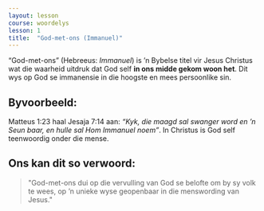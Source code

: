 ```yaml
---
layout: lesson
course: woordelys
lesson: 1
title:  "God-met-ons (Immanuel)"
---
```


“God-met-ons” (Hebreeus: *Immanuel*) is ’n Bybelse titel vir Jesus Christus wat die waarheid uitdruk dat God self **in ons midde gekom woon het**. Dit wys op God se immanensie in die hoogste en mees persoonlike sin.

## Byvoorbeeld:

Matteus 1:23 haal Jesaja 7:14 aan: *“Kyk, die maagd sal swanger word en ’n Seun baar, en hulle sal Hom Immanuel noem”*. In Christus is God self teenwoordig onder die mense.

## Ons kan dit so verwoord:

> "God-met-ons dui op die vervulling van God se belofte om by sy volk te wees, op ’n unieke wyse geopenbaar in die menswording van Jesus."
